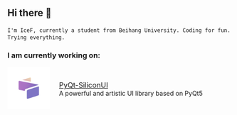 ## Hi there 👋
    I'm IceF, currently a student from Beihang University. Coding for fun. Trying everything.


### I am currently working on:

<div class="container" style="overflow: hidden; align-items: center; display: flex;">
    <div class="image">
        <img src="./asserts/silicon_ui_128_128.png" alt="PyQt-SiliconUI Logo" style="width: 96px; height: 96px; margin-right: 20px;">
    </div>
    <div class="text">
        <a href="https://github.com/ChinaIceF/PyQt-SiliconUI" style="font-size: 16px">PyQt-SiliconUI</a><br>
        A powerful and artistic UI library based on PyQt5
    </div>
</div>
